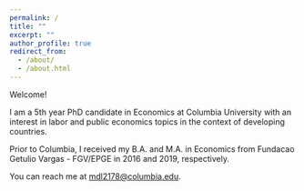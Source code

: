 ```yaml
---
permalink: /
title: ""
excerpt: ""
author_profile: true
redirect_from: 
  - /about/
  - /about.html
---
```


Welcome! 

I am a 5th year PhD candidate in Economics at Columbia University with an interest in labor and public economics topics in the context of developing countries. 

Prior to Columbia, I received my B.A. and M.A. in Economics from Fundacao Getulio Vargas - FGV/EPGE in 2016 and 2019, respectively. 

You can reach me at [mdl2178@columbia.edu](mailto:mdl2178@columbia.edu). 
